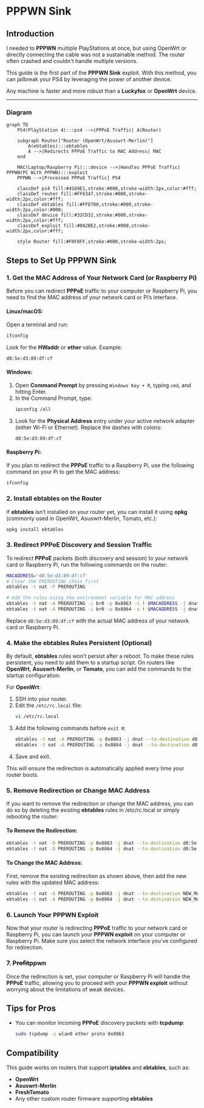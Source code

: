 # PPPWN Sink

## Introduction

I needed to **PPPWN** multiple PlayStations at once, but using OpenWrt or directly connecting the cable was not a sustainable method. 
The router often crashed and couldn't handle multiple versions. 

This guide is the first part of the **PPPWN Sink** exploit. With this method, you can jailbreak your PS4 by leveraging the power of another device.

Any machine is faster and more robust than a **Luckyfox** or **OpenWrt** device.

---

### Diagram
```mermaid
graph TD
    PS4(PlayStation 4):::ps4 -->|PPPoE Traffic| A(Router)
    
    subgraph Router["Router (OpenWrt/Asuswrt-Merlin)"]
        A(ebtables):::ebtables
        A -->|Redirects PPPoE Traffic to MAC Address| MAC
    end
    
    MAC(Laptop/Raspberry Pi):::device -->|Handles PPPoE Traffic| PPPWN(PC With PPPWN):::exploit
    PPPWN -->|Processed PPPoE Traffic| PS4

    classDef ps4 fill:#4169E1,stroke:#000,stroke-width:2px,color:#fff;
    classDef router fill:#FF6347,stroke:#000,stroke-width:2px,color:#fff;
    classDef ebtables fill:#FFD700,stroke:#000,stroke-width:2px,color:#000;
    classDef device fill:#32CD32,stroke:#000,stroke-width:2px,color:#fff;
    classDef exploit fill:#8A2BE2,stroke:#000,stroke-width:2px,color:#fff;
    
    style Router fill:#F0F8FF,stroke:#000,stroke-width:2px;
```

## Steps to Set Up PPPWN Sink

### 1. Get the MAC Address of Your Network Card (or Raspberry Pi)

Before you can redirect **PPPoE** traffic to your computer or Raspberry Pi, you need to find the MAC address of your network card or Pi’s interface.

#### Linux/macOS:
Open a terminal and run:
```bash
ifconfig
```
Look for the **HWaddr** or **ether** value. Example:
```
d8:5e:d3:89:df:cf
```

#### Windows:
1. Open **Command Prompt** by pressing `Windows Key + R`, typing `cmd`, and hitting Enter.
2. In the Command Prompt, type:
   ```bash
   ipconfig /all
   ```
3. Look for the **Physical Address** entry under your active network adapter (either Wi-Fi or Ethernet). Replace the dashes with colons:
   ```
   d8:5e:d3:89:df:cf
   ```

#### Raspberry Pi:
If you plan to redirect the **PPPoE** traffic to a Raspberry Pi, use the following command on your Pi to get the MAC address:
```bash
ifconfig
```

### 2. Install ebtables on the Router

If **ebtables** isn’t installed on your router yet, you can install it using **opkg** (commonly used in OpenWrt, Asuswrt-Merlin, Tomato, etc.):

```bash
opkg install ebtables
```

### 3. Redirect PPPoE Discovery and Session Traffic

To redirect **PPPoE** packets (both discovery and session) to your network card or Raspberry Pi, run the following commands on the router:

```bash
MACADDRESS='d8:5e:d3:89:df:cf'
# Clear the PREROUTING chain first
ebtables -t nat -F PREROUTING

# Add the rules using the environment variable for MAC address
ebtables -t nat -A PREROUTING -i br0 -p 0x8863 -s ! $MACADDRESS -j dnat --to-destination $MACADDRESS
ebtables -t nat -A PREROUTING -i br0 -p 0x8864 -s ! $MACADDRESS -j dnat --to-destination $MACADDRESS

```

Replace `d8:5e:d3:89:df:cf` with the actual MAC address of your network card or Raspberry Pi.

### 4. Make the ebtables Rules Persistent (Optional)

By default, **ebtables** rules won’t persist after a reboot. To make these rules persistent, you need to add them to a startup script. On routers like **OpenWrt**, **Asuswrt-Merlin**, or **Tomato**, you can add the commands to the startup configuration:

For **OpenWrt**:
1. SSH into your router.
2. Edit the `/etc/rc.local` file:
   ```bash
   vi /etc/rc.local
   ```
3. Add the following commands before `exit 0`:
   ```bash
   ebtables -t nat -A PREROUTING -p 0x8863 -j dnat --to-destination d8:5e:d3:89:df:cf
   ebtables -t nat -A PREROUTING -p 0x8864 -j dnat --to-destination d8:5e:d3:89:df:cf
   ```
4. Save and exit.

This will ensure the redirection is automatically applied every time your router boots.

### 5. Remove Redirection or Change MAC Address

If you want to remove the redirection or change the MAC address, you can do so by deleting the existing **ebtables** rules in /etc/rc.local or simply rebooting the router:

#### To Remove the Redirection:
```bash
ebtables -t nat -D PREROUTING -p 0x8863 -j dnat --to-destination d8:5e:d3:89:df:cf
ebtables -t nat -D PREROUTING -p 0x8864 -j dnat --to-destination d8:5e:d3:89:df:cf
```

#### To Change the MAC Address:
First, remove the existing redirection as shown above, then add the new rules with the updated MAC address:
```bash
ebtables -t nat -A PREROUTING -p 0x8863 -j dnat --to-destination NEW_MAC_ADDRESS
ebtables -t nat -A PREROUTING -p 0x8864 -j dnat --to-destination NEW_MAC_ADDRESS
```

### 6. Launch Your PPPWN Exploit

Now that your router is redirecting **PPPoE** traffic to your network card or Raspberry Pi, you can launch your **PPPWN exploit** on your computer or Raspberry Pi. Make sure you select the network interface you’ve configured for redirection.

### 7. P~~rofit~~ppwn

Once the redirection is set, your computer or Raspberry Pi will handle the **PPPoE** traffic, allowing you to proceed with your **PPPWN exploit** without worrying about the limitations of weak devices. 

## Tips for Pros

- You can monitor incoming **PPPoE** discovery packets with **tcpdump**:
   ```bash
   sudo tcpdump -i wlan0 ether proto 0x8863
   ```

## Compatibility

This guide works on routers that support **iptables** and **ebtables**, such as:
- **OpenWrt**
- **Asuswrt-Merlin**
- **FreshTomato**
- Any other custom router firmware supporting **ebtables**
